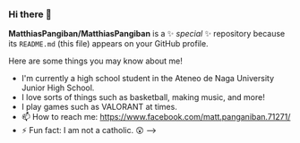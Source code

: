 ### Hi there 👋


**MatthiasPangiban/MatthiasPangiban** is a ✨ _special_ ✨ repository because its `README.md` (this file) appears on your GitHub profile.

Here are some things you may know about me!

- I'm currently a high school student in the Ateneo de Naga University Junior High School.
- I love sorts of things such as basketball, making music, and more!
- I play games such as VALORANT at times.
- 📫 How to reach me: https://www.facebook.com/matt.panganiban.71271/
- ⚡ Fun fact: I am not a catholic. 😲
-->

